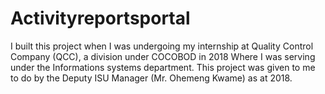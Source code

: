 # Activityreportsportal
I built this project when I was undergoing my internship at Quality Control Company (QCC), a division under COCOBOD in 2018
Where I was serving under the Informations systems department.
This project was given to me to do by the Deputy ISU Manager (Mr. Ohemeng Kwame) as at 2018.

